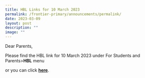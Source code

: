 ```yaml
---
title: HBL Links for 10 March 2023
permalink: /frontier-primary/announcements/permalink/
date: 2023-03-09
layout: post
description: ""
image: ""
---
```

Dear Parents,

Please find the HBL link for 10 March 2023 under For Students and Parents>**HBL** menu

or you can click **[here](https://frontierpri.moe.edu.sg/HBL-Links-for-10-March-2023/)**.